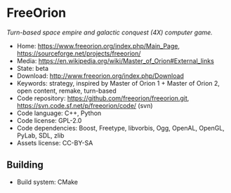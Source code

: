 # FreeOrion

_Turn-based space empire and galactic conquest (4X) computer game._

- Home: https://www.freeorion.org/index.php/Main_Page, https://sourceforge.net/projects/freeorion/
- Media: https://en.wikipedia.org/wiki/Master_of_Orion#External_links
- State: beta
- Download: http://www.freeorion.org/index.php/Download
- Keywords: strategy, inspired by Master of Orion 1 + Master of Orion 2, open content, remake, turn-based
- Code repository: https://github.com/freeorion/freeorion.git, https://svn.code.sf.net/p/freeorion/code/ (svn)
- Code language: C++, Python
- Code license: GPL-2.0
- Code dependencies: Boost, Freetype, libvorbis, Ogg, OpenAL, OpenGL, PyLab, SDL, zlib
- Assets license: CC-BY-SA

## Building

- Build system: CMake
